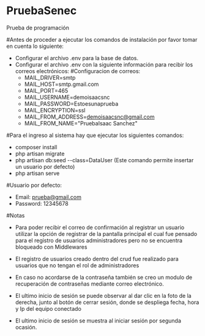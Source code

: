 # PruebaSenec
 Prueba de programación

#Antes de proceder a ejecutar los comandos de instalación por favor tomar en cuenta lo siguiente:
- Configurar el archivo .env para la base de datos.
- Configurar el archivo .env con la siguiente información para recibir los correos electrónicos:
#Configuracion de correos:
   	- MAIL_DRIVER=smtp
	- MAIL_HOST=smtp.gmail.com	
	- MAIL_PORT=465
	- MAIL_USERNAME=demoisaacsnc
	- MAIL_PASSWORD=Estoesunaprueba
	- MAIL_ENCRYPTION=ssl
	- MAIL_FROM_ADDRESS=demoisaacsnc@gmail.com
	- MAIL_FROM_NAME="PruebaIsaac Sanchez"

#Para el ingreso al sistema hay que ejecutar los siguientes comandos:
- composer install
- php artisan migrate
- php artisan db:seed --class=DataUser (Este comando permite insertar un usuario por defecto)
- php artisan serve

#Usuario por defecto:
- Email: prueba@gmail.com
- Password: 12345678

#Notas
- Para poder recibir el correo de confirmación al registrar un usuario utilizar la opción de registrar de la pantalla principal el cual fue pensado para el registro de usuarios administradores pero no se encuentra bloqueado con Middlewares

- El registro de usuarios creado dentro del crud fue realizado para usuarios que no tengan el rol de administradores

- En caso no acordarse de la contraseña también se creo un modulo de recuperación de contraseñas mediante correo electrónico.

- El ultimo inicio de sesión se puede observar al dar clic en la foto de la derecha, junto al botón de cerrar sesión, donde se despliega fecha, hora y Ip del equipo conectado

- El ultimo inicio de sesión se muestra al iniciar sesión por segunda ocasión.
